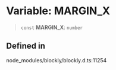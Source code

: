 # Variable: MARGIN_X

> `const` **MARGIN_X**: `number`

## Defined in

node_modules/blockly/blockly.d.ts:11254
